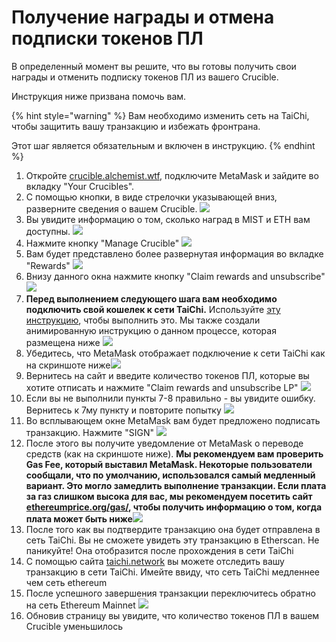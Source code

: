 # Получение награды и отмена подписки токенов ПЛ

В определенный момент вы решите, что вы готовы получить свои награды и отменить подписку токенов ПЛ из вашего Crucible.

Инструкция ниже призвана помочь вам.

{% hint style="warning" %}
Вам необходимо изменить сеть на TaiChi, чтобы защитить вашу транзакцию и  избежать фронтрана.

Этот шаг является обязательным и включен в инструкцию.
{% endhint %}

1. Откройте [crucible.alchemist.wtf](https://crucible.alchemist.wtf/), подключите MetaMask и зайдите во вкладку "Your Crucibles".
2. С помощью кнопки, в виде стрелочки указывающей вниз, разверните сведения о вашем Crucible. ![](../../.gitbook/assets/screenshot-2021-05-07-at-12.50.58.png) 
3. Вы увидите информацию о том, сколько наград в MIST и ETH вам доступны. ![](../../.gitbook/assets/screenshot-2021-05-07-at-12.50.42.png) 
4. Нажмите кнопку "Manage Crucible" ![](../../.gitbook/assets/screenshot-2021-05-07-at-12.51.04.png) 
5. Вам будет представлено более развернутая информация во вкладке "Rewards" ![](../../.gitbook/assets/screenshot-2021-05-07-at-12.51.22.png) 
6. Внизу данного окна нажмите кнопку "Claim rewards and unsubscribe"   ![](../../.gitbook/assets/screenshot-2021-05-07-at-13.05.52.png) 
7. **Перед выполнением следующего шага вам необходимо подключить свой кошелек к сети TaiChi.** Используйте [эту инструкцию](https://github.com/Taichi-Network/docs/blob/master/sendPriveteTx_tutorial.md), чтобы выполнить это. Мы также создали анимированную инструкцию о данном процессе, которая размещена ниже ![](../../.gitbook/assets/taichi-network-add.gif) 
8. Убедитесь, что MetaMask отображает подключение к сети TaiChi как на скриншоте ниже![](https://i.imgur.com/kszVVbq.png)
9. Вернитесь на сайт и введите количество токенов ПЛ, которые вы хотите отписать и нажмите "Claim rewards and unsubscribe LP" ![](../../.gitbook/assets/screenshot-2021-05-07-at-13.06.00.png) 
10. Если вы не выполнили пункты  7-8 правильно - вы увидите ошибку. Вернитесь к 7му пункту и повторите попытку ![](../../.gitbook/assets/screenshot-2021-05-07-at-13.06.44.png) 
11. Во всплывающем окне MetaMask вам будет предложено подписать транзакцию. Нажмите "SIGN"  ![](../../.gitbook/assets/screenshot-2021-05-07-at-13.11.35.png) 
12. После этого вы получите уведомление от MetaMask о переводе средств \(как на скриншоте ниже\). **Мы рекомендуем вам проверить Gas Fee, который выставил MetaMask. Некоторые пользователи сообщали, что по умолчанию, использовался самый медленный вариант. Это могло замедлить выполнение транзакции. Если плата за газ слишком высока для вас, мы рекомендуем посетить сайт** [**ethereumprice.org/gas/**](https://ethereumprice.org/gas/)**, чтобы получить информацию о том, когда плата может быть ниже**![](../../.gitbook/assets/screenshot-2021-05-07-at-13.11.44.png) 
13. После того как вы подтвердите транзакцию она будет отправлена в сеть TaiChi. Вы не сможете увидеть эту транзакцию в Etherscan. Не паникуйте! Она отобразится после прохождения в сети TaiChi
14. С помощью сайта [taichi.network](https://taichi.network/) вы можете отследить вашу транзакцию в сети TaiChi. Имейте ввиду, что сеть TaiChi медленнее чем сеть ethereum
15. После успешного завершения транзакции переключитесь обратно на сеть Ethereum Mainnet ![](https://i.imgur.com/fcPY6Zp.png) 
16. Обновив страницу вы увидите, что количество токенов ПЛ в вашем Crucible уменьшилось

